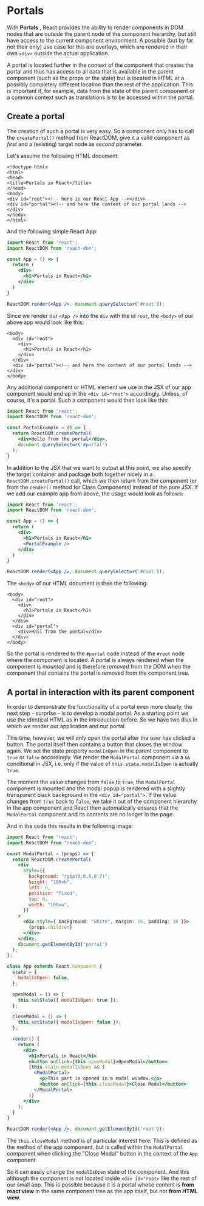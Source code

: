 # Portals

With **Portals** \, React provides the ability to render components in DOM nodes that are _outside_ the parent node of the component hierarchy, but still have access to the current component environment. A possible \(but by far not their only\) use case for this are overlays, which are rendered in their own `<div>` outside the actual application.

A portal is located further in the context of the component that creates the portal and thus has access to all data that is available in the parent component \(such as the props or the state\) but is located in HTML at a possibly completely different location than the rest of the application. This is important if, for example, data from the state of the parent component or a common context such as translations is to be accessed within the portal.

## Create a portal

The creation of such a portal is very easy. So a component only has to call the `createPortal()` method from ReactDOM, give it a valid component as _first_ and a \(existing\) target node as _second_ parameter.

Let's assume the following HTML document:

```markup
<!doctype html>
<html>
<head>
<title>Portals in React</title>
</head>
<body>
<div id="root"><!-- here is our React App --></div>
<div id="portal"><!-- and here the content of our portal lands --></div>
</body>
</html>
```

And the following simple React App:

```jsx
import React from 'react';
import ReactDOM from 'react-dom';

const App = () => {
  return (
    <div>
      <h1>Portals in React</h1>
    </div>
  )
}

ReactDOM.render(<App />, document.querySelector('#root'));
```

Since we render our `<App />` into the `div` with the id `root`, the `<body>` of our above app would look like this:

```markup
<body>
  <div id="root">
    <div>
      <h1>Portals in React</h1>
    </div>
  </div>
  <div id="portal"><!-- and here the content of our portal lands --></div>
</body>
```

Any additional component or HTML element we use in the JSX of our app component would end up in the `<div id="root">` accordingly. Unless, of course, it's a portal. Such a component would then look like this:

```jsx
import React from 'react';
import ReactDOM from 'react-dom';

const PortalExample = () => {
  return ReactDOM.createPortal(
    <div>Hello from the portal</div>,
    document.querySelector('#portal')
  );
}
```

In addition to the JSX that we want to output at this point, we also specify the target container and package both together nicely in a `ReactDOM.createPortal()` call, which we then return from the component \(or from the `render()` method for Class Components\) instead of the pure JSX. If we add our example app from above, the usage would look as follows:

```jsx
import React from 'react';
import ReactDOM from 'react-dom';

const App = () => {
  return (
    <div>
      <h1>Portals in React</h1>
      <PortalExample />
    </div>
  )
}

ReactDOM.render(<App />, document.querySelector('#root'));
```

The `<body>` of our HTML document is then the following:

```markup
<body>
  <div id="root">
    <div>
      <h1>Portals in React</h1>
    </div>
  </div>
  <div id="portal">
    <div>Hail from the portal</div>
  </div>
</body>
```

So the portal is rendered to the `#portal` node instead of the `#root` node where the component is located. A portal is always rendered when the component is _mounted_ and is therefore _removed_ from the DOM when the component that contains the portal is removed from the component tree.

## A portal in interaction with its parent component

In order to demonstrate the functionality of a portal even more clearly, the next step - surprise - is to develop a modal portal. As a starting point we use the identical HTML as in the introduction before. So we have two divs in which we render our application and our portal.

This time, however, we will only open the portal after the user has clicked a button. The portal itself then contains a button that closes the window again. We set the state property `modalIsOpen` in the parent component to `true` or `false` accordingly. We render the `ModalPortal` component via a `&&` conditional in JSX, i.e. only if the value of `this.state.modalIsOpen` is actually `true`.

The moment the value changes from `false` to `true`, the `ModalPortal` component is mounted and the modal popup is rendered with a slightly transparent black background in the `<div id="portal">`. If the value changes from `true` back to `false`, we take it out of the component hierarchy in the app component and React then automatically ensures that the `ModalPortal` component and its contents are no longer in the page.

And in the code this results in the following image:

```jsx
import React from "react";
import ReactDOM from "react-dom";

const ModalPortal = (props) => {
  return ReactDOM.createPortal(
    <div
      style={{
        background: "rgba(0,0,0,0.7)",
        height: "100vh",
        left: 0,
        position: "fixed",
        top: 0,
        width: "100vw",
      }}
    >
      <div style={ background: "white", margin: 16, padding: 16 }}>
        {props.children}
      </div>
    </div>,
    document.getElementById("portal")
  );
};

class App extends React.Component {
  state = {
    modalIsOpen: false,
  };

  openModal = () => {
    this.setState({ modalIsOpen: true });
  };

  closeModal = () => {
    this.setState({ modalIsOpen: false });
  };

  render() {
    return (
      <div>
        <h1>Portals in React</h1>
        <button onClick={this.openModal}>OpenModal</button>
        {this.state.modalIsOpen && (
          <ModalPortal>
            <p>This part is opened in a modal window.</p>
            <button onClick={this.closeModal}>Close Modal</button>
          </ModalPortal>
        )}
      </div>
    );
  }
}

ReactDOM.render(<App />, document.getElementById('root'));
```

The `this.closeModal` method is of particular interest here. This is defined as the method of the app component, but is called within the `ModalPortal` component when clicking the "Close Modal" button in the context of the `App` component.

So it can easily change the `modalIsOpen` state of the component. And this although the component is not located inside `<div id="root>` like the rest of our small app. This is possible because it is a portal whose content is **from react view** in the same component tree as the app itself, but not **from HTML view**.

